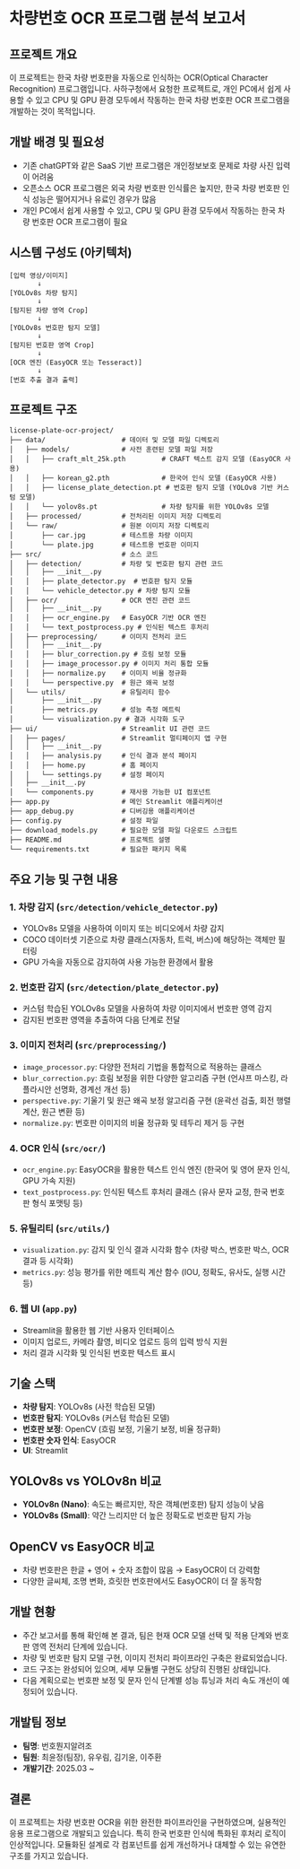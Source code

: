 # 차량번호 OCR 프로그램 분석 보고서

## 프로젝트 개요
이 프로젝트는 한국 차량 번호판을 자동으로 인식하는 OCR(Optical Character Recognition) 프로그램입니다. 사하구청에서 요청한 프로젝트로, 개인 PC에서 쉽게 사용할 수 있고 CPU 및 GPU 환경 모두에서 작동하는 한국 차량 번호판 OCR 프로그램을 개발하는 것이 목적입니다.

## 개발 배경 및 필요성
- 기존 chatGPT와 같은 SaaS 기반 프로그램은 개인정보보호 문제로 차량 사진 입력이 어려움
- 오픈소스 OCR 프로그램은 외국 차량 번호판 인식률은 높지만, 한국 차량 번호판 인식 성능은 떨어지거나 유료인 경우가 많음
- 개인 PC에서 쉽게 사용할 수 있고, CPU 및 GPU 환경 모두에서 작동하는 한국 차량 번호판 OCR 프로그램이 필요

## 시스템 구성도 (아키텍처)
```
[입력 영상/이미지]
       ↓
[YOLOv8s 차량 탐지]
       ↓
[탐지된 차량 영역 Crop]
       ↓
[YOLOv8s 번호판 탐지 모델]
       ↓
[탐지된 번호판 영역 Crop]
       ↓
[OCR 엔진 (EasyOCR 또는 Tesseract)]
       ↓
[번호 추출 결과 출력]
```

## 프로젝트 구조
```
license-plate-ocr-project/
├── data/                   # 데이터 및 모델 파일 디렉토리
│   ├── models/             # 사전 훈련된 모델 파일 저장
│   │   ├── craft_mlt_25k.pth         # CRAFT 텍스트 감지 모델 (EasyOCR 사용)
│   │   ├── korean_g2.pth             # 한국어 인식 모델 (EasyOCR 사용)
│   │   ├── license_plate_detection.pt # 번호판 탐지 모델 (YOLOv8 기반 커스텀 모델)
│   │   └── yolov8s.pt                # 차량 탐지를 위한 YOLOv8s 모델
│   ├── processed/          # 전처리된 이미지 저장 디렉토리
│   └── raw/                # 원본 이미지 저장 디렉토리
│       ├── car.jpg         # 테스트용 차량 이미지
│       └── plate.jpg       # 테스트용 번호판 이미지
├── src/                    # 소스 코드
│   ├── detection/          # 차량 및 번호판 탐지 관련 코드
│   │   ├── __init__.py
│   │   ├── plate_detector.py  # 번호판 탐지 모듈
│   │   └── vehicle_detector.py # 차량 탐지 모듈
│   ├── ocr/                # OCR 엔진 관련 코드
│   │   ├── __init__.py
│   │   ├── ocr_engine.py   # EasyOCR 기반 OCR 엔진
│   │   └── text_postprocess.py # 인식된 텍스트 후처리
│   ├── preprocessing/      # 이미지 전처리 코드
│   │   ├── __init__.py
│   │   ├── blur_correction.py # 흐림 보정 모듈
│   │   ├── image_processor.py # 이미지 처리 통합 모듈
│   │   ├── normalize.py    # 이미지 비율 정규화
│   │   └── perspective.py  # 원근 왜곡 보정
│   └── utils/              # 유틸리티 함수
│       ├── __init__.py
│       ├── metrics.py      # 성능 측정 메트릭
│       └── visualization.py # 결과 시각화 도구
├── ui/                     # Streamlit UI 관련 코드
│   ├── pages/              # Streamlit 멀티페이지 앱 구현
│   │   ├── __init__.py
│   │   ├── analysis.py     # 인식 결과 분석 페이지
│   │   ├── home.py         # 홈 페이지
│   │   └── settings.py     # 설정 페이지
│   ├── __init__.py
│   └── components.py       # 재사용 가능한 UI 컴포넌트
├── app.py                  # 메인 Streamlit 애플리케이션
├── app_debug.py            # 디버깅용 애플리케이션
├── config.py               # 설정 파일
├── download_models.py      # 필요한 모델 파일 다운로드 스크립트
├── README.md               # 프로젝트 설명
└── requirements.txt        # 필요한 패키지 목록
```

## 주요 기능 및 구현 내용

### 1. 차량 감지 (`src/detection/vehicle_detector.py`)
- YOLOv8s 모델을 사용하여 이미지 또는 비디오에서 차량 감지
- COCO 데이터셋 기준으로 차량 클래스(자동차, 트럭, 버스)에 해당하는 객체만 필터링
- GPU 가속을 자동으로 감지하여 사용 가능한 환경에서 활용

### 2. 번호판 감지 (`src/detection/plate_detector.py`)
- 커스텀 학습된 YOLOv8s 모델을 사용하여 차량 이미지에서 번호판 영역 감지
- 감지된 번호판 영역을 추출하여 다음 단계로 전달

### 3. 이미지 전처리 (`src/preprocessing/`)
- `image_processor.py`: 다양한 전처리 기법을 통합적으로 적용하는 클래스
- `blur_correction.py`: 흐림 보정을 위한 다양한 알고리즘 구현 
  (언샤프 마스킹, 라플라시안 선명화, 경계선 개선 등)
- `perspective.py`: 기울기 및 원근 왜곡 보정 알고리즘 구현
  (윤곽선 검출, 회전 행렬 계산, 원근 변환 등)
- `normalize.py`: 번호판 이미지의 비율 정규화 및 테두리 제거 등 구현

### 4. OCR 인식 (`src/ocr/`)
- `ocr_engine.py`: EasyOCR을 활용한 텍스트 인식 엔진
  (한국어 및 영어 문자 인식, GPU 가속 지원)
- `text_postprocess.py`: 인식된 텍스트 후처리 클래스
  (유사 문자 교정, 한국 번호판 형식 포맷팅 등)

### 5. 유틸리티 (`src/utils/`)
- `visualization.py`: 감지 및 인식 결과 시각화 함수
  (차량 박스, 번호판 박스, OCR 결과 등 시각화)
- `metrics.py`: 성능 평가를 위한 메트릭 계산 함수
  (IOU, 정확도, 유사도, 실행 시간 등)

### 6. 웹 UI (`app.py`)
- Streamlit을 활용한 웹 기반 사용자 인터페이스
- 이미지 업로드, 카메라 촬영, 비디오 업로드 등의 입력 방식 지원
- 처리 결과 시각화 및 인식된 번호판 텍스트 표시

## 기술 스택
- **차량 탐지**: YOLOv8s (사전 학습된 모델)
- **번호판 탐지**: YOLOv8s (커스텀 학습된 모델)
- **번호판 보정**: OpenCV (흐림 보정, 기울기 보정, 비율 정규화)
- **번호판 숫자 인식**: EasyOCR
- **UI**: Streamlit

## YOLOv8s vs YOLOv8n 비교
- **YOLOv8n (Nano)**: 속도는 빠르지만, 작은 객체(번호판) 탐지 성능이 낮음
- **YOLOv8s (Small)**: 약간 느리지만 더 높은 정확도로 번호판 탐지 가능

## OpenCV vs EasyOCR 비교
- 차량 번호판은 한글 + 영어 + 숫자 조합이 많음 → EasyOCR이 더 강력함
- 다양한 글씨체, 조명 변화, 흐릿한 번호판에서도 EasyOCR이 더 잘 동작함

## 개발 현황
- 주간 보고서를 통해 확인해 본 결과, 팀은 현재 OCR 모델 선택 및 적용 단계와 번호판 영역 전처리 단계에 있습니다.
- 차량 및 번호판 탐지 모델 구현, 이미지 전처리 파이프라인 구축은 완료되었습니다.
- 코드 구조는 완성되어 있으며, 세부 모듈별 구현도 상당히 진행된 상태입니다.
- 다음 계획으로는 번호판 보정 및 문자 인식 단계별 성능 튜닝과 처리 속도 개선이 예정되어 있습니다.

## 개발팀 정보
- **팀명**: 번호뭔지알려조
- **팀원**: 최윤정(팀장), 유우림, 김기윤, 이주환
- **개발기간**: 2025.03 ~

## 결론
이 프로젝트는 차량 번호판 OCR을 위한 완전한 파이프라인을 구현하였으며, 실용적인 응용 프로그램으로 개발되고 있습니다. 특히 한국 번호판 인식에 특화된 후처리 로직이 인상적입니다. 모듈화된 설계로 각 컴포넌트를 쉽게 개선하거나 대체할 수 있는 유연한 구조를 가지고 있습니다.
